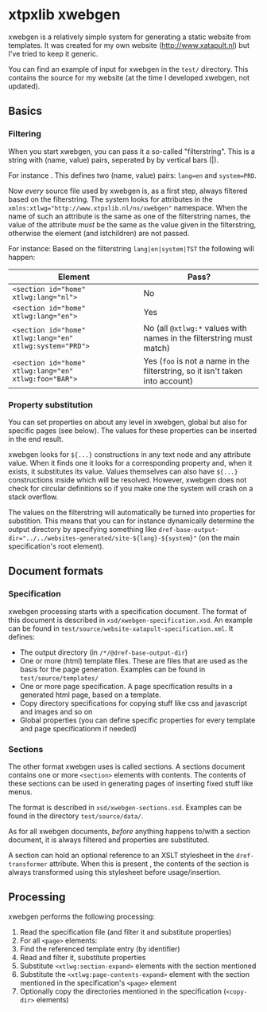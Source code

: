 # xtpxlib xwebgen

xwebgen is a relatively simple system for generating a static website from templates. It was created for my own website (http://www.xatapult.nl) but I've tried to keep it generic.

You can find an example of input for xwebgen in the `test/` directory. This contains the source for my website (at the time I developed xwebgen, not updated).

## Basics

### Filtering

When you start xwebgen, you can pass it a so-called "filterstring". This is a string with (name, value) pairs, seperated by by vertical bars (|). 

For instance . This defines two (name, value) pairs: `lang=en` and `system=PRD`. 

Now *every* source file used by xwebgen is, as a first step, always filtered based on the filterstring. The system looks for attributes in the `xmlns:xtlwg="http://www.xtpxlib.nl/ns/xwebgen"` namespace. When the name of such an attribute is the same as one of the filterstring names, the value of the attribute *must* be the same as the value given in the filterstring, otherwise the element (and istchildren) are not passed.

For instance: Based on the filterstring `lang|en|system|TST` the following will happen:

| Element | Pass? |
| --- | --- |
| `<section id="home" xtlwg:lang="nl">` | No |
| `<section id="home" xtlwg:lang="en">` | Yes |
| `<section id="home" xtlwg:lang="en" xtlwg:system="PRD">` | No (all `@xtlwg:*` values with names in the filterstring must match) |
| `<section id="home" xtlwg:lang="en" xtlwg:foo="BAR">` | Yes (`foo` is not a name in the filterstring, so it isn't taken into account) |

### Property substitution

You can set properties on about any level in xwebgen, global but also for specific pages (see below). The values for these properties can be inserted in the end result.

xwebgen looks for `${...}` constructions in any text node and any attribute value. When it finds one it looks for a corresponding property and, when it exists, it substitutes its value. Values themselves can also have `${...}` constructions inside which will be resolved. However, xwebgen does not check for circular definitions so if you make one the system will crash on a stack overflow.

The values on the filterstring will automatically be turned into properties for substition. This means that you can for instance dynamically determine the output directory by specifying something like `dref-base-output-dir="../../websites-generated/site-${lang}-${system}"` (on the main specification's root element).

## Document formats

### Specification

xwebgen processing starts with a specification document. The format of this document is described in `xsd/xwebgen-specification.xsd`. An example can be found in `test/source/website-xatapult-specification.xml`. It defines:

- The output directory (in `/*/@dref-base-output-dir`)
- One or more (html) template files. These are files that are used as the basis for the page generation. Examples can be found in `test/source/templates/`
- One or more page specification. A page specification results in a generated html page, based on a template.
- Copy directory specifications for copying stuff like css and javascript and images and so on
- Global properties (you can define specific properties for every template and page specificationm if needed)

### Sections

The other format xwebgen uses is called sections. A sections document contains one or more `<section>` elements with contents. The contents of these sections can be used in generating pages of inserting fixed stuff like menus.

The format is described in `xsd/xwebgen-sections.xsd`. Examples can be found in the directory `test/source/data/`.

As for all xwebgen documents, *before* anything happens to/with a section document, it is always filtered and properties are substituted.

A section can hold an optional reference to an XSLT stylesheet in the `dref-transformer` attribute. When this is present , the contents of the section is always transformed using this stylesheet before usage/insertion.


## Processing

xwebgen performs the following processing:

1. Read the specification file (and filter it and substitute properties)
2. For all `<page>` elements:
  1. Find the referenced template entry (by identifier)
  1. Read and filter it, substitute properties
  1. Substitute `<xtlwg:section-expand>` elements with the section mentioned 
  1. Substitute the `<xtlwg:page-contents-expand>` element with the section mentioned in the specification's `<page>` element
1. Optionally copy the directories mentioned in the specification (`<copy-dir>` elements)





